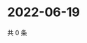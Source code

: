 # 2022-06-19

共 0 条

<!-- BEGIN WEIBO -->
<!-- 最后更新时间 Sun Jun 19 2022 12:29:16 GMT+0800 (China Standard Time) -->

<!-- END WEIBO -->

